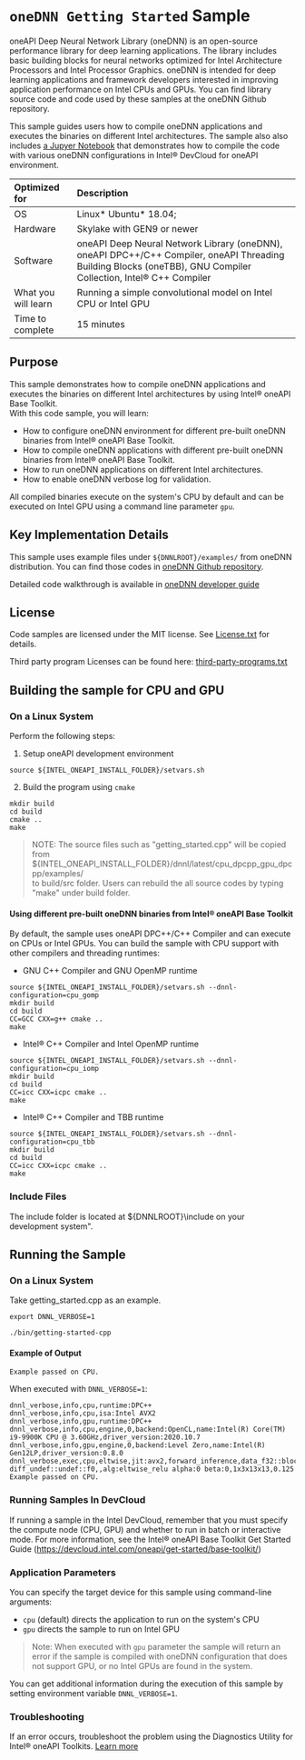 # `oneDNN Getting Started` Sample

oneAPI Deep Neural Network Library (oneDNN) is an open-source performance
library for deep learning applications. The library includes basic building
blocks for neural networks optimized for Intel Architecture Processors
and Intel Processor Graphics. oneDNN is intended for deep learning
applications and framework developers interested in improving application
performance on Intel CPUs and GPUs.
You can find library source code and code used by these samples at the oneDNN Github repository.

This sample guides users how to compile oneDNN applications and executes the binaries on different Intel architectures. The sample also
also includes [a Jupyer Notebook](https://github.com/oneapi-src/oneAPI-samples/blob/master/Libraries/oneDNN/tutorials/tutorial_getting_started.ipynb) that
demonstrates how to compile the code with various oneDNN configurations
in Intel® DevCloud for oneAPI environment.

| Optimized for                      | Description
| :---                               | :---
| OS                                 | Linux* Ubuntu* 18.04;
| Hardware                           | Skylake with GEN9 or newer
| Software                           | oneAPI Deep Neural Network Library (oneDNN), oneAPI DPC++/C++ Compiler, oneAPI Threading Building Blocks (oneTBB), GNU Compiler Collection, Intel® C++ Compiler
| What you will learn                | Running a simple convolutional model on Intel CPU or Intel GPU
| Time to complete                   | 15 minutes

## Purpose

This sample demonstrates how to compile oneDNN applications and executes the binaries on different Intel architectures by using Intel® oneAPI Base Toolkit.  
With this code sample, you will learn:
* How to configure oneDNN environment for different pre-built oneDNN binaries from Intel® oneAPI Base Toolkit.
* How to compile oneDNN applications with different pre-built oneDNN binaries from Intel® oneAPI Base Toolkit.
* How to run oneDNN applications on different Intel architectures.
* How to enable oneDNN verbose log for validation.

All compiled binaries execute on the system's CPU by default and can be executed on Intel GPU
using a command line parameter `gpu`.

## Key Implementation Details

This sample uses example files under `${DNNLROOT}/examples/`
from oneDNN distribution. You can find those codes in
[oneDNN Github repository](https://github.com/oneapi-src/oneDNN/blob/dev-v2/examples/).

Detailed code walkthrough is available in [oneDNN developer guide](https://oneapi-src.github.io/oneDNN/v2/dev_guide_examples.html)

## License

Code samples are licensed under the MIT license. See
[License.txt](https://github.com/oneapi-src/oneAPI-samples/blob/master/License.txt) for details.

Third party program Licenses can be found here: [third-party-programs.txt](https://github.com/oneapi-src/oneAPI-samples/blob/master/third-party-programs.txt)


## Building the sample for CPU and GPU

### On a Linux System

Perform the following steps:
1. Setup oneAPI development environment
```
source ${INTEL_ONEAPI_INSTALL_FOLDER}/setvars.sh
```
2. Build the program using `cmake`
```
mkdir build
cd build
cmake ..
make
```
> NOTE: The source files such as "getting_started.cpp" will be copied from  
> ${INTEL_ONEAPI_INSTALL_FOLDER}/dnnl/latest/cpu_dpcpp_gpu_dpcpp/examples/  
> to build/src folder. Users can rebuild the all source codes by typing  
> "make" under build folder.

#### Using different pre-built oneDNN binaries from Intel® oneAPI Base Toolkit 

By default, the sample uses oneAPI DPC++/C++ Compiler and can execute on CPUs or
Intel GPUs. You can build the sample with CPU support with other compilers
and threading runtimes:
* GNU C++ Compiler and GNU OpenMP runtime
```
source ${INTEL_ONEAPI_INSTALL_FOLDER}/setvars.sh --dnnl-configuration=cpu_gomp  
mkdir build  
cd build  
CC=GCC CXX=g++ cmake ..  
make  
```
* Intel® C++ Compiler and Intel OpenMP runtime
```
source ${INTEL_ONEAPI_INSTALL_FOLDER}/setvars.sh --dnnl-configuration=cpu_iomp  
mkdir build  
cd build  
CC=icc CXX=icpc cmake ..  
make  
```
* Intel® C++ Compiler and TBB runtime
```
source ${INTEL_ONEAPI_INSTALL_FOLDER}/setvars.sh --dnnl-configuration=cpu_tbb  
mkdir build  
cd build  
CC=icc CXX=icpc cmake ..  
make  
```

### Include Files

The include folder is located at ${DNNLROOT}\include on your development system".

## Running the Sample

### On a Linux System
Take getting_started.cpp as an example.
```
export DNNL_VERBOSE=1
```

```
./bin/getting-started-cpp
```

#### Example of Output

```
Example passed on CPU.
```

When executed with `DNNL_VERBOSE=1`:
```
dnnl_verbose,info,cpu,runtime:DPC++
dnnl_verbose,info,cpu,isa:Intel AVX2
dnnl_verbose,info,gpu,runtime:DPC++
dnnl_verbose,info,cpu,engine,0,backend:OpenCL,name:Intel(R) Core(TM) i9-9900K CPU @ 3.60GHz,driver_version:2020.10.7
dnnl_verbose,info,gpu,engine,0,backend:Level Zero,name:Intel(R) Gen12LP,driver_version:0.8.0
dnnl_verbose,exec,cpu,eltwise,jit:avx2,forward_inference,data_f32::blocked:acdb:f0 diff_undef::undef::f0,,alg:eltwise_relu alpha:0 beta:0,1x3x13x13,0.125
Example passed on CPU.
```

### Running Samples In DevCloud
If running a sample in the Intel DevCloud, remember that you must specify the compute node (CPU, GPU) and whether to run in batch or interactive mode. For more information, see the Intel® oneAPI Base Toolkit Get Started Guide (https://devcloud.intel.com/oneapi/get-started/base-toolkit/)

### Application Parameters

You can specify the target device for this sample using command-line arguments:
* `cpu` (default) directs the application to run on the system's CPU
* `gpu` directs the sample to run on Intel GPU

> Note: When executed with `gpu` parameter the
> sample will return an error if the sample is compiled with oneDNN configuration
> that does not support GPU, or no Intel GPUs are found in the system.

You can get additional information during the execution of this sample by setting
environment variable `DNNL_VERBOSE=1`.  

### Troubleshooting
If an error occurs, troubleshoot the problem using the Diagnostics Utility for Intel® oneAPI Toolkits.
[Learn more](https://www.intel.com/content/www/us/en/develop/documentation/diagnostic-utility-user-guide/top.html)
